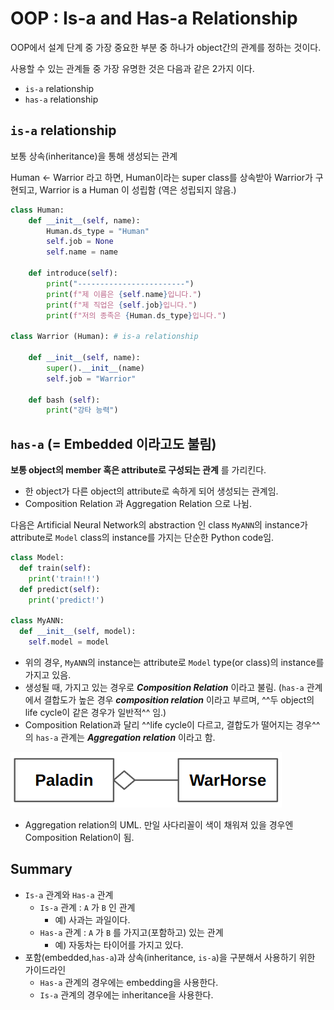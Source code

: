 # OOP : Is-a and Has-a Relationship

OOP에서 설계 단계 중 가장 중요한 부분 중 하나가 object간의 관계를 정하는 것이다.  

사용할 수 있는 관계들 중 가장 유명한 것은 다음과 같은 2가지 이다.

* `is-a` relationship
* `has-a` relationship

## `is-a` relationship

보통 상속(inheritance)을 통해 생성되는 관계  
  
Human ← Warrior 라고 하면, Human이라는 super class를 상속받아 Warrior가 구현되고, Warrior is a Human 이 성립함 (역은 성립되지 않음.)

```python
class Human:
    def __init__(self, name):
        Human.ds_type = "Human"
        self.job = None
        self.name = name
        
    def introduce(self):
        print("------------------------")
        print(f"제 이름은 {self.name}입니다.")
        print(f"제 직업은 {self.job}입니다.")
        print(f"저의 종족은 {Human.ds_type}입니다.")
        
class Warrior (Human): # is-a relationship

    def __init__(self, name):
        super().__init__(name)
        self.job = "Warrior"

    def bash (self):
        print("강타 능력")
```

## `has-a` (= Embedded 이라고도 불림)

**보통 object의 member 혹은 attribute로 구성되는 관계** 를 가리킨다. 

* 한 object가 다른 object의 attribute로 속하게 되어 생성되는 관계임.
*  Composition Relation 과 Aggregation Relation 으로 나뉨.

다음은 Artificial Neural Network의 abstraction 인 class `MyANN`의 instance가 attribute로 `Model` class의 instance를 가지는 단순한 Python code임.

```python
class Model:
  def train(self):
    print('train!!')
  def predict(self):
    print('predict!')

class MyANN:
  def __init__(self, model):
    self.model = model
```

- 위의 경우, `MyANN`의 instance는 attribute로 `Model` type(or class)의 instance를 가지고 있음.
- 생성될 때, 가지고 있는 경우로 ***Composition Relation*** 이라고 불림. (`has-a` 관계에서 결합도가 높은 경우 ***composition relation*** 이라고 부르며, ^^두 object의 life cycle이 같은 경우가 일반적^^ 임.)
- Composition Relation과 달리 ^^life cycle이 다르고, 결합도가 떨어지는 경우^^ 의 `has-a` 관계는 ***Aggregation relation*** 이라고 함.

![](../img/aggregation_relation.png)

* Aggregation relation의 UML. 만일 사다리꼴이 색이 채워져 있을 경우엔 Composition Relation이 됨.

## Summary

- `Is-a` 관계와 `Has-a` 관계
    - `Is-a` 관계 : `A` 가 `B` 인 관계
        - 예) 사과는 과일이다.
    - `Has-a` 관계 : `A` 가 `B` 를 가지고(포함하고) 있는 관계
        - 예) 자동차는 타이어를 가지고 있다.
- 포함(embedded,`has-a`)과 상속(inheritance, `is-a`)을 구분해서 사용하기 위한 가이드라인
    - `Has-a` 관계의 경우에는 embedding을 사용한다.
    - `Is-a` 관계의 경우에는 inheritance을 사용한다.